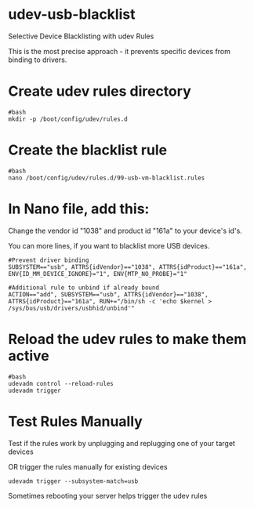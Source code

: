 # udev-usb-blacklist
Selective Device Blacklisting with udev Rules

This is the most precise approach - it prevents specific devices from binding to drivers.

# Create udev rules directory
```
#bash
mkdir -p /boot/config/udev/rules.d
```

# Create the blacklist rule
```
#bash
nano /boot/config/udev/rules.d/99-usb-vm-blacklist.rules
```

# In Nano file, add this:

Change the vendor id "1038" and product id "161a" to your device's id's.

You can more lines,  if you want to blacklist more USB devices.
```
#Prevent driver binding
SUBSYSTEM=="usb", ATTRS{idVendor}=="1038", ATTRS{idProduct}=="161a", ENV{ID_MM_DEVICE_IGNORE}="1", ENV{MTP_NO_PROBE}="1"

#Additional rule to unbind if already bound
ACTION=="add", SUBSYSTEM=="usb", ATTRS{idVendor}=="1038", ATTRS{idProduct}=="161a", RUN+="/bin/sh -c 'echo $kernel > /sys/bus/usb/drivers/usbhid/unbind'"
```
# Reload the udev rules to make them active
```
#bash
udevadm control --reload-rules
udevadm trigger
```
# Test Rules Manually
Test if the rules work by unplugging and replugging one of your target devices

OR trigger the rules manually for existing devices
```
udevadm trigger --subsystem-match=usb
```
Sometimes rebooting your server helps trigger the udev rules
